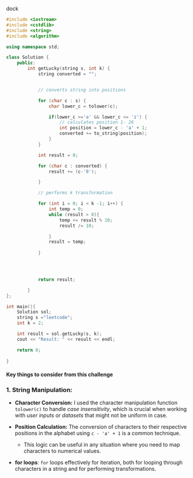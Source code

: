 dock

```C++
#include <iostream>
#include <cstdlib>
#include <string>
#include <algorithm>

using namespace std;

class Solution {
	public:
		int getLucky(string s, int k) {
			string converted = "";


			// converts string into positions 

			for (char c : s) {
				char lower_c = tolower(c);

				if(lower_c >='a' && lower_c <= 'z') {
					// calculates position 1- 26 
					int position = lower_c - 'a' + 1;
					converted += to_string(position);
				}
			}

			int result = 0;

			for (char c : converted) {
				result += (c-'0');

			}

			// performs k transformation 

			for (int i = 0; i < k -1; i++) {
				int temp = 0;
				while (result > 0){
					temp += result % 10;
					result /= 10;

				}
				result = temp; 
				
			}

 


			return result;

		}
};

int main(){
	Solution sol;
	string s ="leetcode";
	int k = 2; 

	int result = sol.getLucky(s, k);
	cout << "Result: " << result << endl;

	return 0;
	
}
```

#### Key things to consider from this challenge

### 1. **String Manipulation:**

- **Character Conversion:** I used the character manipulation function `tolower(c)` to handle *case insensitivity*, which is crucial when working with *user inputs* or *datasets* that might not be uniform in case.
- **Position Calculation:** The conversion of characters to their respective positions in the alphabet using `c - 'a' + 1` is a common technique.
	- This logic can be useful in any situation where you need to map characters to numerical values.

- **for loops**: `for` loops effectively for iteration, both for looping through characters in a string and for performing transformations.
